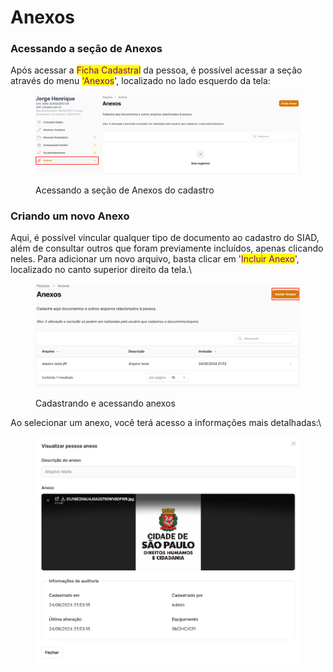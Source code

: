 # Anexos

### Acessando a seção de Anexos

Após acessar a <mark style="color:purple;">Ficha Cadastral</mark> da pessoa, é possível acessar a seção através do menu <mark style="color:purple;">'Anexos</mark>', localizado no lado esquerdo da tela:

<figure><img src="../.gitbook/assets/image (2) (1).png" alt=""><figcaption><p>Acessando a seção de Anexos do cadastro</p></figcaption></figure>

### Criando um novo Anexo

Aqui, é possível vincular qualquer tipo de documento ao cadastro do SIAD, além de consultar outros que foram previamente incluídos, apenas clicando neles. Para adicionar um novo arquivo, basta clicar em '<mark style="color:purple;">Incluir Anexo</mark>', localizado no canto superior direito da tela.\


<figure><img src="../.gitbook/assets/image (2) (1) (1).png" alt=""><figcaption><p>Cadastrando e acessando anexos </p></figcaption></figure>

Ao selecionar um anexo, você terá acesso a informações mais detalhadas:\


<figure><img src="../.gitbook/assets/image (4).png" alt=""><figcaption></figcaption></figure>
